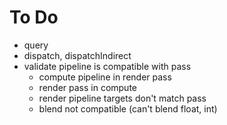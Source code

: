 # To Do

* query
* dispatch, dispatchIndirect
* validate pipeline is compatible with pass
  * compute pipeline in render pass
  * render pass in compute
  * render pipeline targets don't match pass
  * blend not compatible (can't blend float, int)
